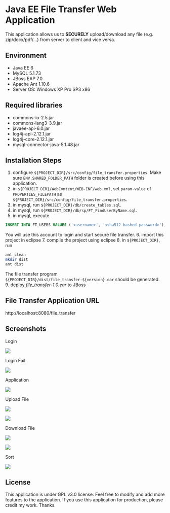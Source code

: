 # Java EE File Transfer Web Application

This application allows us to **SECURELY** upload/download any file (e.g. zip/docx/pdf/...) from server to client and vice versa. 

## Environment

- Java EE 6 
- MySQL 5.1.73
- JBoss EAP 7.0
- Apache Ant 1.10.6
- Server OS: Windows XP Pro SP3 x86

## Required libraries

- commons-io-2.5.jar
- commons-lang3-3.9.jar
- javaee-api-6.0.jar
- log4j-api-2.12.1.jar
- log4j-core-2.12.1.jar
- mysql-connector-java-5.1.48.jar

## Installation Steps

1. configure `${PROJECT_DIR}/src/config/file_transfer.properties`. Make sure `ENV.SHARED_FOLDER_PATH` folder is created before using this application.
2. in `${PROJECT_DIR}/WebContent/WEB-INF/web.xml`, set `param-value` of `PROPERTIES_FILEPATH` as `${PROJECT_DIR}/src/config/file_transfer.properties`.
3. in mysql, run `${PROJECT_DIR}/db/create_tables.sql`.
4. in mysql, run `${PROJECT_DIR}/db/sp/FT_FindUserByName.sql`.
5. in mysql, execute
```sql
INSERT INTO FT_USERS VALUES ('<username>', '<sha512-hashed-password>');
```
You will use this account to login and start secure file transfer.
6. import this project in eclipse
7. compile the project using eclipse
8. in `${PROJECT_DIR}`, run 
```sh
ant clean
mkdir dist
ant dist
```
The file transfer program `${PROJECT_DIR}/dist/file_transfer-${version}.ear` should be generated.
9. deploy *file_transfer-1.0.ear* to JBoss

## File Transfer Application URL

http://localhost:8080/file_transfer

## Screenshots

Login

![](screenshots/login.png)

Login Fail

![](screenshots/login_fail.png)

Application

![](screenshots/interface.png)

Upload File

![](screenshots/upload_file_1.png)

![](screenshots/upload_file_2.png)

Download File

![](screenshots/download_file_1.png)

![](screenshots/download_file_2.png)

Sort

![](screenshots/sort.png)

## License

This application is under GPL v3.0 license. Feel free to modify and add more features to the application. If you use this application for production, please credit my work. Thanks.
